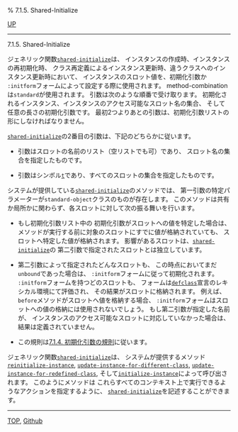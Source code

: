 % 7.1.5. Shared-Initialize

[UP](7.1.html)  

---

7.1.5. Shared-Initialize


ジェネリック関数[`shared-initialize`](7.7.shared-initialize.html)は、
インスタンスの作成時、インスタンスの再初期化時、
クラス再定義によるインスタンス更新時、違うクラスへのインスタンス更新時において、
インスタンスのスロット値を、初期化引数か
`:initform`フォームによって設定する際に使用されます。
method-combinationは`standard`が使用されます。
引数は次のような順番で受け取ります。
初期化されるインスタンス、インスタンスのアクセス可能なスロット名の集合、
そして任意の長さの初期化引数です。
最初2つよりあとの引数は、初期化引数リストの形にしなければなりません。

[`shared-initialize`](7.7.shared-initialize.html)の2番目の引数は、下記のどちらかに従います。

- 引数はスロットの名前のリスト（空リストでも可）であり、
スロット名の集合を指定したものです。

- 引数はシンボル[`t`](5.3.t-variable.html)であり、すべてのスロットの集合を指定したものです。

システムが提供している[`shared-initialize`](7.7.shared-initialize.html)のメソッドでは、
第一引数の特定パラメーターが`standard-object`クラスのものが存在します。
このメソッドは共有か局所かに関わらず、各スロットに対して次の振る舞いを行います。

- もし初期化引数リスト中の
初期化引数がスロットへの値を特定した場合は、
メソッドが実行する前に対象のスロットにすでに値が格納されていても、
スロットへ特定した値が格納されます。
影響があるスロットは、[`shared-initialize`](7.7.shared-initialize.html)の
第二引数で指定されたスロットとは独立しています。

- 第二引数によって指定されたどんなスロットも、
この時点においてまだ`unbound`であった場合は、
`:initform`フォームに従って初期化されます。
`:initform`フォームを持つどのスロットも、
フォームは[`defclass`](7.7.defclass.html)宣言のレキシカル環境にて評価され、
その結果がスロットに格納されます。
例えば、`before`メソッドがスロットへ値を格納する場合、
`:initform`フォームはスロットへの値の格納には使用されないでしょう。
もし第二引数が指定した名前が、
インスタンスのアクセス可能なスロットに対応していなかった場合は、
結果は定義されていません。

- この規則は[7.1.4. 初期化引数の規則](7.1.4.html)に従います。

ジェネリック関数[`shared-initialize`](7.7.shared-initialize.html)は、
システムが提供するメソッド[`reinitialize-instance`](7.7.reinitialize-instance.html),
[`update-instance-for-different-class`](7.7.update-instance-for-different-class.html),
[`update-instance-for-redefined-class`](7.7.update-instance-for-redefined-class.html),
そして[`initialize-instance`](7.7.initialize-instance.html)によって呼び出されます。
このようにメソッドは
これらすべてのコンテキスト上で実行できるようなアクションを指定するように、
[`shared-initialize`](7.7.shared-initialize.html)を記述することができます。


---
[TOP](index.html),  [Github](https://github.com/nptcl/npt-japanese)

